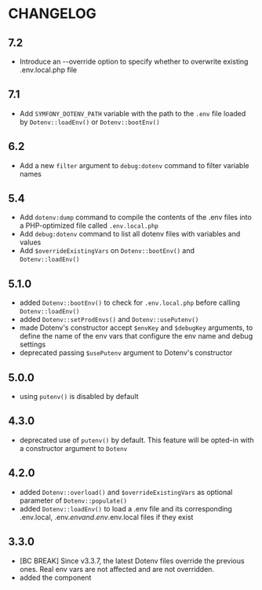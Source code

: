 CHANGELOG
=========

7.2
---

 * Introduce an --override option to specify whether to overwrite existing .env.local.php file

7.1
---

 * Add `SYMFONY_DOTENV_PATH` variable with the path to the `.env` file loaded by `Dotenv::loadEnv()` or `Dotenv::bootEnv()`

6.2
---

 * Add a new `filter` argument to `debug:dotenv` command to filter variable names

5.4
---

 * Add `dotenv:dump` command to compile the contents of the .env files into a PHP-optimized file called `.env.local.php`
 * Add `debug:dotenv` command to list all dotenv files with variables and values
 * Add `$overrideExistingVars` on `Dotenv::bootEnv()` and `Dotenv::loadEnv()`

5.1.0
-----

 * added `Dotenv::bootEnv()` to check for `.env.local.php` before calling `Dotenv::loadEnv()`
 * added `Dotenv::setProdEnvs()` and `Dotenv::usePutenv()`
 * made Dotenv's constructor accept `$envKey` and `$debugKey` arguments, to define
   the name of the env vars that configure the env name and debug settings
 * deprecated passing `$usePutenv` argument to Dotenv's constructor

5.0.0
-----

 * using `putenv()` is disabled by default

4.3.0
-----

 * deprecated use of `putenv()` by default. This feature will be opted-in with a constructor argument to `Dotenv`

4.2.0
-----

 * added `Dotenv::overload()` and `$overrideExistingVars` as optional parameter of `Dotenv::populate()`
 * added `Dotenv::loadEnv()` to load a .env file and its corresponding .env.local, .env.$env and .env.$env.local files if they exist

3.3.0
-----

 * [BC BREAK] Since v3.3.7, the latest Dotenv files override the previous ones. Real env vars are not affected and are not overridden.
 * added the component
